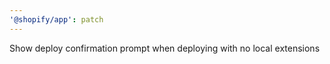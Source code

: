 ```yaml
---
'@shopify/app': patch
---
```


Show deploy confirmation prompt when deploying with no local extensions
